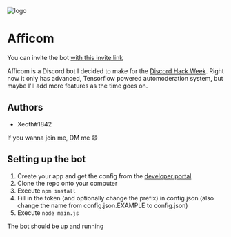 ![logo](https://i.imgur.com/4JGd7Vv.png)
# Afficom

You can invite the bot [with this invite link](https://discordapp.com/oauth2/authorize?client_id=592661179688812545&permissions=8&scope=bot)

Afficom is a Discord bot I decided to make for the [Discord Hack Week](https://discord.gg/hackweek). Right now it only has advanced, Tensorflow powered automoderation system, but maybe I'll add more features as the time goes on.
## Authors
- Xeoth#1842

If you wanna join me, DM me 😄


## Setting up the bot
1. Create your app and get the config from the [developer portal](https://discordapp.com/developers/applications/)
2. Clone the repo onto your computer
3. Execute `npm install`
4. Fill in the token (and optionally change the prefix) in config.json (also change the name from config.json.EXAMPLE to config.json)
5. Execute `node main.js`

The bot should be up and running
